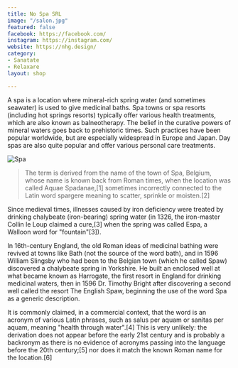 ```yaml
---
title: No Spa SRL
image: "/salon.jpg"
featured: false
facebook: https://facebook.com/
instagram: https://instagram.com/
website: https://nhg.design/
category:
- Sanatate
- Relaxare
layout: shop

---
```

A spa is a location where mineral-rich spring water (and sometimes seawater) is used to give medicinal baths. Spa towns or spa resorts (including hot springs resorts) typically offer various health treatments, which are also known as balneotherapy. The belief in the curative powers of mineral waters goes back to prehistoric times. Such practices have been popular worldwide, but are especially widespread in Europe and Japan. Day spas are also quite popular and offer various personal care treatments.

![Spa](/images/shops/salon.jpg)

> The term is derived from the name of the town of Spa, Belgium, whose name is known back from Roman times, when the location was called Aquae Spadanae,[1] sometimes incorrectly connected to the Latin word spargere meaning to scatter, sprinkle or moisten.[2]

Since medieval times, illnesses caused by iron deficiency were treated by drinking chalybeate (iron-bearing) spring water (in 1326, the iron-master Collin le Loup claimed a cure,[3] when the spring was called Espa, a Walloon word for "fountain"[3]).

In 16th-century England, the old Roman ideas of medicinal bathing were revived at towns like Bath (not the source of the word bath), and in 1596 William Slingsby who had been to the Belgian town (which he called Spaw) discovered a chalybeate spring in Yorkshire. He built an enclosed well at what became known as Harrogate, the first resort in England for drinking medicinal waters, then in 1596 Dr. Timothy Bright after discovering a second well called the resort The English Spaw, beginning the use of the word Spa as a generic description.

It is commonly claimed, in a commercial context, that the word is an acronym of various Latin phrases, such as salus per aquam or sanitas per aquam, meaning "health through water".[4] This is very unlikely: the derivation does not appear before the early 21st century and is probably a backronym as there is no evidence of acronyms passing into the language before the 20th century;[5] nor does it match the known Roman name for the location.[6]
